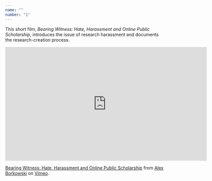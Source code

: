 ```yaml
---
name: "" 
number: "1"
---
```

This short film, *Bearing Witness: Hate, Harassment and Online Public Scholarship*, introduces the issue of research harassment and documents the research-creation process.

<iframe src="https://player.vimeo.com/video/876457075?h=c584a999c5" width="640" height="360" frameborder="0" allow="autoplay; fullscreen; picture-in-picture" allowfullscreen></iframe>
<p><a href="https://vimeo.com/876457075">Bearing Witness: Hate, Harassment and Online Public Scholarship</a> from <a href="https://vimeo.com/user208383054">Alex Borkowski</a> on <a href="https://vimeo.com">Vimeo</a>.</p>
